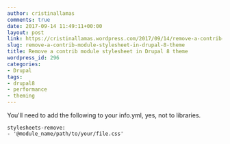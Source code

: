 ```yaml
---
author: cristinallamas
comments: true
date: 2017-09-14 11:49:11+00:00
layout: post
link: https://cristinallamas.wordpress.com/2017/09/14/remove-a-contrib-module-stylesheet-in-drupal-8-theme/
slug: remove-a-contrib-module-stylesheet-in-drupal-8-theme
title: Remove a contrib module stylesheet in Drupal 8 theme
wordpress_id: 296
categories:
- Drupal
tags:
- drupal8
- performance
- theming
---
```


You'll need to add the following to your info.yml, yes, not to libraries.

```
stylesheets-remove:
- '@module_name/path/to/your/file.css'
```